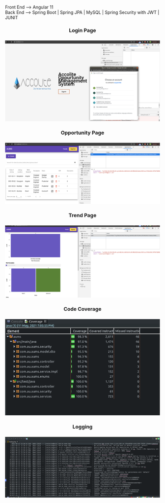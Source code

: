 Front End --> Angular 11  
Back End --> Spring Boot | Spring JPA | MySQL | Spring Security with JWT | JUNIT  

<h3 align="center">Login Page<h3>
 <img src="1.png">
  
  <h3 align="center">Opportunity Page<h3>
<img src="2.png">
<h3 align="center">Trend Page<h3>
<img src="3.png">
<h3 align="center">Code Coverage<h3>
<img src="5.png">
<h3 align="center">Logging<h3>
<img src="4.png">